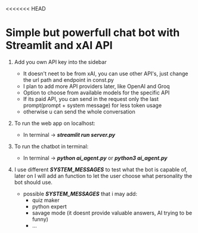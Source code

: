 <<<<<<< HEAD
# Simple but powerfull chat bot with Streamlit and xAI API

1. Add you own API key into the sidebar
   - It doesn't neet to be  from xAI, you can use other API's, just change the url path and endpoint in const.py
   - I plan to add more API providers later, like OpenAI and Groq
   - Option to choose from available models for the specific API
   - If its paid API, you can send in the request only the last prompt(prompt + system message) for less token usage
   - otherwise u can send the whole conversation
2. To run the web app on localhost:
   - In terminal -> ***streamlit run server.py***

3. To run the chatbot in terminal:
   - In terminal -> ***python ai_agent.py*** or ***python3 ai_agent.py***

4. I use different ***SYSTEM_MESSAGES*** to test what the bot is capable of, 
later on I will add an function to let the user choose what personality the bot should use.
   - possible ***SYSTEM_MESSAGES*** that i may add:
      - quiz maker
      - python expert
      - savage mode (it doesnt provide valuable answers, AI trying to be funny)
      - ... 


